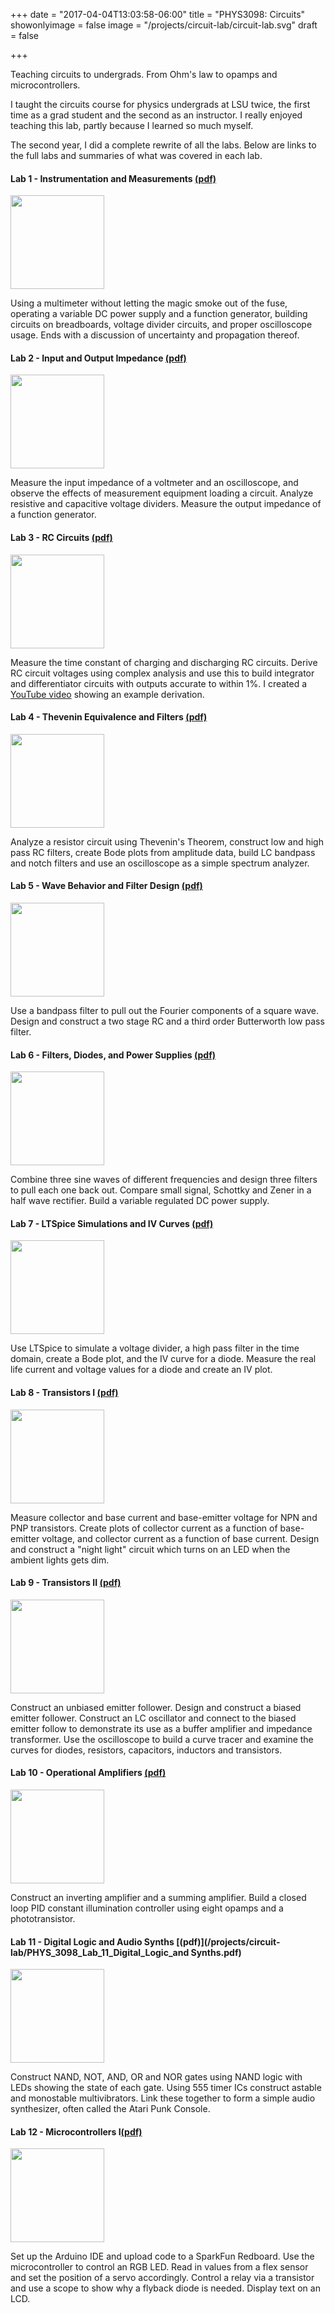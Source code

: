 +++
date = "2017-04-04T13:03:58-06:00"
title = "PHYS3098: Circuits"
showonlyimage = false
image = "/projects/circuit-lab/circuit-lab.svg"
draft = false

+++

Teaching circuits to undergrads. From Ohm's law to opamps and microcontrollers.
<!--more-->

I taught the circuits course for physics undergrads at LSU twice, the first time as a grad student and the second as an instructor. I really enjoyed teaching this lab, partly because I learned so much myself. 

The second year, I did a complete rewrite of all the labs. Below are links to the full labs and summaries of what was covered in each lab. 

#### Lab 1 - Instrumentation and Measurements [(pdf)](/projects/circuit-lab/PHYS_3098_Lab_01_Instrumentation.pdf)

<img width="150px" class="lab-image"  src="/projects/circuit-lab/lab1_scope.png">


Using a multimeter without letting the magic smoke out of the fuse, operating a variable DC power supply and a function generator, building circuits on breadboards, voltage divider circuits, and proper oscilloscope usage. Ends with a discussion of uncertainty and propagation thereof. 


#### Lab 2 - Input and Output Impedance [(pdf)](/projects/circuit-lab/PHYS_3098_Lab_02_Impedance.pdf)
<img width="150px" class="lab-image"  src="/projects/circuit-lab/lab2_thevenin.svg">

Measure the input impedance of a voltmeter and an oscilloscope, and observe the effects of measurement equipment loading a circuit. Analyze resistive and capacitive voltage dividers. Measure the output impedance of a function generator.

#### Lab 3 - RC Circuits [(pdf)](/projects/circuit-lab/PHYS_3098_Lab_03_RC_Circuits.pdf)
<img width="150px" class="lab-image"  src="/projects/circuit-lab/lab3_impedance.svg">

Measure the time constant of charging and discharging RC circuits. Derive RC circuit voltages using complex analysis and use this to build integrator and differentiator circuits with outputs accurate to within 1%. I created a [YouTube video](https://www.youtube.com/watch?v=nAsnk1Yj4u8) showing an example derivation.


#### Lab 4 - Thevenin Equivalence and Filters [(pdf)](/projects/circuit-lab/PHYS_3098_Lab_04_Equiv_Circuits_and_Filters.pdf)
<img width="150px" class="lab-image"  src="/projects/circuit-lab/lab4_notch.svg">

Analyze a resistor circuit using Thevenin's Theorem, construct low and high pass RC filters, create Bode plots from amplitude data, build LC bandpass and notch filters and use an oscilloscope as a simple spectrum analyzer.

#### Lab 5 - Wave Behavior and Filter Design [(pdf)](/projects/circuit-lab/PHYS_3098_Lab_05_Wave_Behavior_and_Filter_Design.pdf)
<img width="150px" class="lab-image"  src="/projects/circuit-lab/lab5_fft.svg">

Use a bandpass filter to pull out the Fourier components of a square wave. Design and construct a two stage RC and a third order Butterworth low pass filter.


#### Lab 6 - Filters, Diodes, and Power Supplies [(pdf)](/projects/circuit-lab/PHYS_3098_Lab_06_Filters_Diodes_and_PSUs.pdf)
<img width="150px" class="lab-image"  src="/projects/circuit-lab/lab6_bridge.svg">


Combine three sine waves of different frequencies and design three filters to pull each one back out. Compare small signal, Schottky and Zener in a half wave rectifier. Build a variable regulated DC power supply.



#### Lab 7 - LTSpice Simulations and IV Curves [(pdf)](/projects/circuit-lab/PHYS_3098_Lab_08_Simulations_and_IV_Curves.pdf)
<img width="150px" class="lab-image"  src="/projects/circuit-lab/lab7_IV.svg">

Use LTSpice to simulate a voltage divider, a high pass filter in the time domain, create a Bode plot, and the IV curve for a diode. Measure the real life current and voltage values for a diode and create an IV plot.


#### Lab 8 - Transistors I [(pdf)](/projects/circuit-lab/PHYS_3098_Lab_08_Transistors_I.pdf)
<img width="150px" class="lab-image"  src="/projects/circuit-lab/lab8_transistor.svg">

Measure collector and base current and base-emitter voltage for NPN and PNP transistors. Create plots of collector current as a function of base-emitter voltage, and collector current as a function of base current. Design and construct a "night light" circuit which turns on an LED when the ambient lights gets dim.


#### Lab 9 - Transistors II [(pdf)](/projects/circuit-lab/PHYS_3098_Lab_09_Transistors_II.pdf)
<img width="150px" class="lab-image"  src="/projects/circuit-lab/lab9_follower.svg">

Construct an unbiased emitter follower. Design and construct a biased emitter follower. Construct an LC oscillator and connect to the biased emitter follow to demonstrate its use as a buffer amplifier and impedance transformer. Use the oscilloscope to build a curve tracer and examine the curves for diodes, resistors, capacitors, inductors and transistors.

#### Lab 10 - Operational Amplifiers [(pdf)](/projects/circuit-lab/PHYS_3098_Lab_10_OpAmps.pdf)
<img width="150px" class="lab-image"  src="/projects/circuit-lab/lab10_opamp.svg">

Construct an inverting amplifier and a summing amplifier. Build a closed loop PID constant illumination controller using eight opamps and a phototransistor.


#### Lab 11 - Digital Logic and Audio Synths [(pdf)](/projects/circuit-lab/PHYS_3098_Lab_11_Digital_Logic_and Synths.pdf)
<img width="150px" class="lab-image"  src="/projects/circuit-lab/lab11_or.svg">

Construct NAND, NOT, AND, OR and NOR gates using NAND logic with LEDs showing the state of each gate. Using 555 timer ICs construct astable and monostable multivibrators. Link these together to form a simple audio synthesizer, often called the Atari Punk Console.


#### Lab 12 - Microcontrollers I[(pdf)](/projects/circuit-lab/PHYS_3098_Lab_12_Microcontrollers_I.pdf)
<img width="150px" class="lab-image"  src="/projects/circuit-lab/lab12_unoboard.png">

Set up the Arduino IDE and upload code to a SparkFun Redboard. Use the microcontroller to control an RGB LED. Read in values from a flex sensor and set the position of a servo accordingly. Control a relay via a transistor and use a scope to show why a flyback diode is needed. Display text on an LCD.
